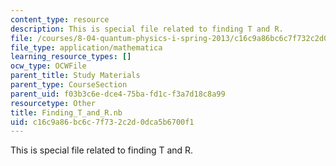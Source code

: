 ```yaml
---
content_type: resource
description: This is special file related to finding T and R.
file: /courses/8-04-quantum-physics-i-spring-2013/c16c9a86bc6c7f732c2d0dca5b6700f1_Finding_T_and_R.nb
file_type: application/mathematica
learning_resource_types: []
ocw_type: OCWFile
parent_title: Study Materials
parent_type: CourseSection
parent_uid: f03b3c6e-dce4-75ba-fd1c-f3a7d18c8a99
resourcetype: Other
title: Finding_T_and_R.nb
uid: c16c9a86-bc6c-7f73-2c2d-0dca5b6700f1
---
```

This is special file related to finding T and R.

